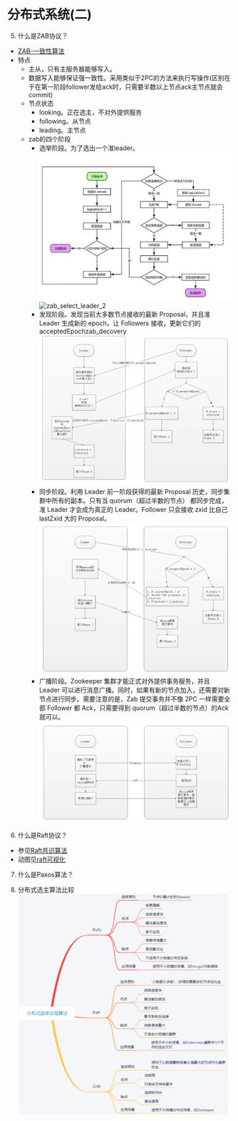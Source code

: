 # 分布式系统(二)
5. 什么是ZAB协议？
- [ZAB-一致性算法
](https://houbb.github.io/2018/10/30/zab)
- 特点
    - 主从，只有主服务器能够写入。
    - 数据写入能够保证强一致性。采用类似于2PC的方法来执行写操作(区别在于在第一阶段follower发给ack时，只需要半数以上节点ack主节点就会commit)
    - 节点状态
        - looking。正在选主，不对外提供服务
        - following。从节点
        - leading。主节点
    - zab的四个阶段
        - 选举阶段。为了选出一个准leader。
        ![zab_select_leader](images/zab_select_leader.webp)
        ![zab_select_leader_2](https://upload-images.jianshu.io/upload_images/1053629-75683fa04d349414.png?imageMogr2/auto-orient/strip%7CimageView2/2/w/700/format/webp)
        - 发现阶段。发现当前大多数节点接收的最新 Proposal，并且准 Leader 生成新的 epoch，让 Followers 接收，更新它们的 acceptedEpochzab_decovery
        ![zab_descovery](images/zab_descovery.webp)
        - 同步阶段。利用 Leader 前一阶段获得的最新 Proposal 历史，同步集群中所有的副本。只有当 quorum（超过半数的节点） 都同步完成，准 Leader 才会成为真正的 Leader。Follower 只会接收 zxid 比自己 lastZxid 大的 Proposal。
        ![zab_sync](images/zab_sync.webp)
        - 广播阶段。Zookeeper 集群才能正式对外提供事务服务，并且 Leader 可以进行消息广播。同时，如果有新的节点加入，还需要对新节点进行同步。需要注意的是，Zab 提交事务并不像 2PC 一样需要全部 Follower 都 Ack，只需要得到 quorum（超过半数的节点）的Ack 就可以。
        ![zab_broadcast](images/zab_broadcast.webp)

6. 什么是Raft协议？
- 参见[Raft共识算法](https://www.infoq.cn/article/coreos-analyse-etcd/)
- 动图见[raft可视化](http://thesecretlivesofdata.com/raft/#election)

7. 什么是Paxos算法？

8. 分布式选主算法比较
![分布式选主算法比较](images/分布式选主算法比较.jpg)
